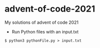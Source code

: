 # advent-of-code-2021
My solutions of advent of code 2021

* Run Python files with an input.txt
```console
$ python3 pythonFile.py > input.txt
```
